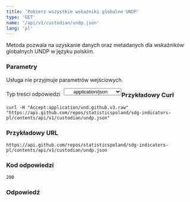 ```yaml
---
title: 'Pobierz wszystkie wskaźniki globalne UNDP'
type: 'GET'
name: '/api/v1/custodian/undp.json'
lang: 'pl'
---
```


Metoda pozwala na uzyskanie danych oraz metadanych dla wskaźników globalnych UNDP w języku polskim.

### Parametry

<p>Usługa nie przyjmuje parametrów wejściowych.</p>

<p style='float:left;margin-top: 7px;'>Typ treści odpowiedzi</p>
<select style='float:left;padding: 0px 15px;width: 155px;margin-left: 10px;text-align-last: center;'>
  <option>application/json</option>
</select>

<div id='example1'>

<h3 id="przykładowy-curl">Przykładowy Curl</h3>

<p><code class="highlighter-rouge">curl -H "Accept:application/vnd.github.v3.raw" "https://api.github.com/repos/statisticspoland/sdg-indicators-pl/contents/api/v1/custodian/undp.json"</code></p>

<h3 id="przykładowy-url">Przykładowy URL</h3>

<p><code class="highlighter-rouge">https://api.github.com/repos/statisticspoland/sdg-indicators-pl/contents/api/v1/custodian/undp.json</code></p>

<h3 id="przykładowy-kod-odpowiedzi">Kod odpowiedzi</h3>

<p><code class="highlighter-rouge">200</code></p>

<h3 id="przykładowa-odpowiedź">Odpowiedź</h3>

<p><code class="highlighter-rouge" id="show-data-undp">
</code></p>

</div>


<script>

$.getJSON('http://sdg.gov.pl/api/v1/custodian/undp.json', function(data) {
    $('#show-data-undp').html(JSON.stringify(data, null, 2));
});

</script>

